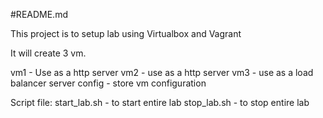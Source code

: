 #README.md

This project is to setup lab using Virtualbox and Vagrant

It will create 3 vm.

vm1 - Use as a http server
vm2 - use as a http server
vm3 - use as a load balancer server
config - store vm configuration

Script file:
start_lab.sh  - to start entire lab
stop_lab.sh   - to stop entire lab
